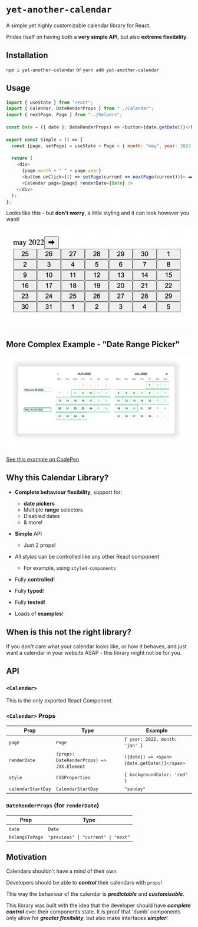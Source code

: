# `yet-another-calendar`

A simple yet highly customizable calendar library for React.

Prides itself on having both a **very simple API**, but also **extreme flexibility**.

## Installation

`npm i yet-another-calendar` or `yarn add yet-another-calendar`

## Usage

```js
import { useState } from "react";
import { Calendar, DateRenderProps } from "../Calendar";
import { nextPage, Page } from "../helpers";

const Date = ({ date }: DateRenderProps) => <button>{date.getDate()}</button>;

export const Simple = () => {
  const [page, setPage] = useState < Page > { month: "may", year: 2022 };

  return (
    <div>
      {page.month + " " + page.year}
      <button onClick={() => setPage(current => nextPage(current))}> ⮕ </button>
      <Calendar page={page} renderDate={Date} />
    </div>
  );
};
```

Looks like this - but **don't worry**, a little styling and it can look however you want!

![Simple calendar example](./images/simple.png)

## More Complex Example - "Date Range Picker"

![date range selector](./images/date-range.png)

[See this example on CodePen](todo)

## Why this Calendar Library?

- **Complete behaviour flexibility**, support for:

  - **date pickers**
  - Multiple **range** selectors
  - Disabled dates
  - & more!

- **Simple** API
  - Just 2 props!
- All _styles_ can be controlled like any other React component
  - For example, using `styled-components`
- Fully **controlled**!
- Fully **typed**!
- Fully **tested**!
- Loads of **examples**!

## When is this not the right library?

If you don't care what your calendar looks like, or how it behaves, and just want
a calendar in your website ASAP - this library might not be for you.

## API

### `<Calendar>`

This is the only exported React Component.

### `<Calendar>` Props

| Prop               | Type                                      | Example                                     |
| ------------------ | ----------------------------------------- | ------------------------------------------- |
| `page`             | `Page`                                    | `{ year: 2022, month: 'jan' }`              |
| `renderDate`       | `(props: DateRenderProps) => JSX.Element` | `({date}) => <span>{date.getDate()}</span>` |
| `style`            | `CSSProperties`                           | `{ backgroundColor: 'red' }`                |
| `calendarStartDay` | `CalendarStartDay`                        | `"sunday"`                                  |

### `DateRenderProps` (for `renderDate`)

| Prop            | Type                                |
| --------------- | ----------------------------------- |
| `date`          | `Date`                              |
| `belongsToPage` | `"previous" \| "current" \| "next"` |

## Motivation

Calendars shouldn't have a mind of their own.

Developers should be able to **_control_** their calendars with `props`!

This way the behaviour of the calendar is **_predictable_** and **_customisable_**.

This library was built with the idea that the developer should have **_complete control_** over their components state. It is proof that 'dumb' components only allow for **_greater flexibility_**, but also make interfaces **_simpler_**!
